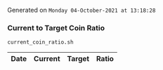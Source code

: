 Generated on `Monday 04-October-2021 at 13:18:28`

### Current to Target Coin Ratio
`current_coin_ratio.sh`

Date|Current|Target|Ratio
---|---|---|---
